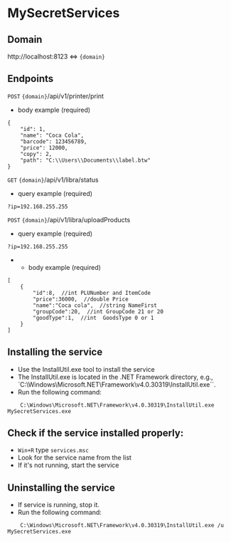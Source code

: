 # MySecretServices

## Domain

http://localhost:8123 <=> `{domain}`

## Endpoints

`POST` `{domain}`/api/v1/printer/print

* body example (required)
```
{
    "id": 1,
    "name": "Coca Cola",
    "barcode": 123456789,
    "price": 12000,
    "copy": 2,
    "path": "C:\\Users\\Documents\\label.btw"
}
```

`GET` `{domain}`/api/v1/libra/status

* query example (required)
```
?ip=192.168.255.255
```

`POST` `{domain}`/api/v1/libra/uploadProducts

* query example (required)
```
?ip=192.168.255.255
```
* * body example (required)
```
[
    {
        "id":8,  //int PLUNumber and ItemCode
        "price":36000,  //double Price
        "name":"Coca cola",  //string NameFirst
        "groupCode":20,  //int GroupCode 21 or 20
        "goodType":1,  //int  GoodsType 0 or 1
    }
]
```

## Installing the service
* Use the InstallUtil.exe tool to install the service
* The InstallUtil.exe is located in the .NET Framework directory, e.g., `C:\Windows\Microsoft.NET\Framework\v4.0.30319\InstallUtil.exe``.
* Run the following command:
```
    C:\Windows\Microsoft.NET\Framework\v4.0.30319\InstallUtil.exe MySecretServices.exe
```

## Check if the service installed properly:
* `Win+R` type `services.msc`
* Look for the service name from the list
* If it's not running, start the service

## Uninstalling the service
* If service is running, stop it.
* Run the following command:
```
    C:\Windows\Microsoft.NET\Framework\v4.0.30319\InstallUtil.exe /u MySecretServices.exe
```